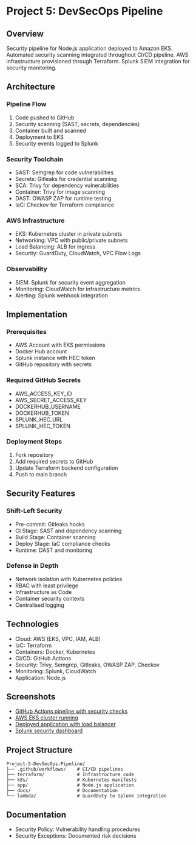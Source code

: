 # Project 5: DevSecOps Pipeline

## Overview

Security pipeline for Node.js application deployed to Amazon EKS. Automated security scanning integrated throughout CI/CD pipeline. AWS infrastructure provisioned through Terraform. Splunk SIEM integration for security monitoring.

## Architecture

### Pipeline Flow
1. Code pushed to GitHub
2. Security scanning (SAST, secrets, dependencies)
3. Container built and scanned
4. Deployment to EKS
5. Security events logged to Splunk

### Security Toolchain
- SAST: Semgrep for code vulnerabilities
- Secrets: Gitleaks for credential scanning
- SCA: Trivy for dependency vulnerabilities
- Container: Trivy for image scanning
- DAST: OWASP ZAP for runtime testing
- IaC: Checkov for Terraform compliance

### AWS Infrastructure
- EKS: Kubernetes cluster in private subnets
- Networking: VPC with public/private subnets
- Load Balancing: ALB for ingress
- Security: GuardDuty, CloudWatch, VPC Flow Logs

### Observability
- SIEM: Splunk for security event aggregation
- Monitoring: CloudWatch for infrastructure metrics
- Alerting: Splunk webhook integration

## Implementation

### Prerequisites
- AWS Account with EKS permissions
- Docker Hub account
- Splunk instance with HEC token
- GitHub repository with secrets

### Required GitHub Secrets
- AWS_ACCESS_KEY_ID
- AWS_SECRET_ACCESS_KEY
- DOCKERHUB_USERNAME
- DOCKERHUB_TOKEN
- SPLUNK_HEC_URL
- SPLUNK_HEC_TOKEN

### Deployment Steps
1. Fork repository
2. Add required secrets to GitHub
3. Update Terraform backend configuration
4. Push to main branch

## Security Features

### Shift-Left Security
- Pre-commit: Gitleaks hooks
- CI Stage: SAST and dependency scanning
- Build Stage: Container scanning
- Deploy Stage: IaC compliance checks
- Runtime: DAST and monitoring

### Defense in Depth
- Network isolation with Kubernetes policies
- RBAC with least privilege
- Infrastructure as Code
- Container security contexts
- Centralised logging

## Technologies

- Cloud: AWS (EKS, VPC, IAM, ALB)
- IaC: Terraform
- Containers: Docker, Kubernetes
- CI/CD: GitHub Actions
- Security: Trivy, Semgrep, Gitleaks, OWASP ZAP, Checkov
- Monitoring: Splunk, CloudWatch
- Application: Node.js

## Screenshots

- [GitHub Actions pipeline with security checks](docs/screenshots/github-actions-all-green.png)
- [AWS EKS cluster running](docs/screenshots/aws-eks-cluster.png)
- [Deployed application with load balancer](docs/screenshots/running-application.png)
- [Splunk security dashboard](docs/screenshots/splunk-dashboard.png)

## Project Structure

```
Project-5-DevSecOps-Pipeline/
├── .github/workflows/    # CI/CD pipelines
├── terraform/            # Infrastructure code
├── k8s/                  # Kubernetes manifests
├── app/                  # Node.js application
├── docs/                 # Documentation
└── lambda/               # GuardDuty to Splunk integration
```

## Documentation

- Security Policy: Vulnerability handling procedures
- Security Exceptions: Documented risk decisions